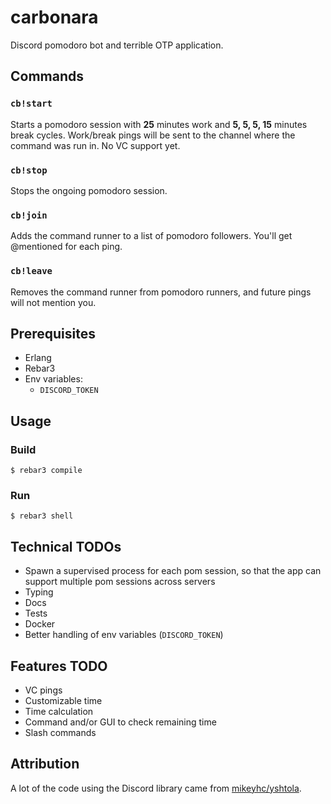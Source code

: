 # carbonara

Discord pomodoro bot and terrible OTP application.

## Commands

### `cb!start`
Starts a pomodoro session with **25** minutes work and **5, 5, 5, 15** minutes break cycles. Work/break pings will be sent to the channel where the command was run in. No VC support yet.

### `cb!stop`
Stops the ongoing pomodoro session.

### `cb!join`
Adds the command runner to a list of pomodoro followers. You'll get @mentioned for each ping.

### `cb!leave`
Removes the command runner from pomodoro runners, and future pings will not mention you.

## Prerequisites
- Erlang
- Rebar3
- Env variables:
    - `DISCORD_TOKEN`

## Usage

### Build
```shell
$ rebar3 compile
```

### Run
```shell
$ rebar3 shell
```


## Technical TODOs
- Spawn a supervised process for each pom session, so that the app can support multiple pom sessions across servers
- Typing
- Docs
- Tests
- Docker
- Better handling of env variables (`DISCORD_TOKEN`)

## Features TODO
- VC pings
- Customizable time
- Time calculation
- Command and/or GUI to check remaining time
- Slash commands

## Attribution
A lot of the code using the Discord library came from [mikeyhc/yshtola](https://github.com/mikeyhc/yshtola).
